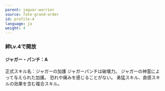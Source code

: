 ```yaml
---
parent: jaguar-warrior
source: fate-grand-order
id: profile-4
language: ja
weight: 4
---
```


### 絆Lv.4で開放

#### ジャガー・パンチ：A

正式スキル名：ジャガーの加護
ジャガーパンチは破壊力。
ジャガーの神霊によって与えられた加護。
恐れや痛みを感じることがない。
勇猛スキル、直感スキルの効果を含む複合スキル。
